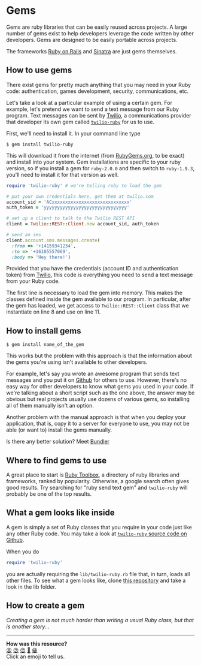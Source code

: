 # Gems

Gems are ruby libraries that can be easily reused across projects. A large number of gems exist to help developers leverage the code written by other developers. Gems are designed to be easily portable across projects.

The frameworks [Ruby on Rails](http://rubyonrails.org) and [Sinatra](http://www.sinatrarb.com) are just gems themselves.

## How to use gems

There exist gems for pretty much anything that you may need in your Ruby code: authentication, games development, security, communications, etc.

Let's take a look at a particular example of using a certain gem. For example, let's pretend we want to send a text message from our Ruby program. Text messages can be sent by [Twilio](http://www.twilio.com), a communications provider that developer its own gem called [`twilio-ruby`](https://github.com/twilio/twilio-ruby) for us to use.

First, we'll need to install it. In your command line type

````
$ gem install twilio-ruby
````

This will download it from the internet (from [RubyGems.org](https://www.rubygems.org), to be exact) and install into your system. Gem installations are specific to your ruby version, so if you install a gem for `ruby-2.0.0` and then switch to `ruby-1.9.3`, you'll need to install it for that version as well.

````ruby
require 'twilio-ruby' # we're telling ruby to load the gem

# put your own credentials here, get them at twilio.com
account_sid = 'ACxxxxxxxxxxxxxxxxxxxxxxxxxxxxx'
auth_token = 'yyyyyyyyyyyyyyyyyyyyyyyyyyyyyyy'

# set up a client to talk to the Twilio REST API
client = Twilio::REST::Client.new account_sid, auth_token

# send an sms
client.account.sms.messages.create(
  :from => '+14159341234',
  :to => '+16105557069',
  :body => 'Hey there!')
````

Provided that you have the credentials (account ID and authentication token) from [Twilio](http://www.twilio.com), this code is everything you need to send a text message from your Ruby code.

The first line is necessary to load the gem into memory. This makes the classes defined inside the gem available to our program. In particular, after the gem has loaded, we get access to `Twilio::REST::Client` class that we instantiate on line 8 and use on line 11.

## How to install gems

````
$ gem install name_of_the_gem
````

This works but the problem with this approach is that the information about
the gems you're using isn't available to other developers.

For example, let's say you wrote an awesome program that sends text messages
and you put it on [Github](http://github.com) for others to use. However,
there's no easy way for other developers to know what gems you used in your
code. If we're talking about a short script such as the one above, the answer
may be obvious but real projects usually use dozens of various gems, so
installing all of them manually isn't an option.

Another problem with the manual approach is that when you deploy your
application, that is, copy it to a server for everyone to use, you may not
be able (or want to) install the gems manually.

Is there any better solution? Meet [Bundler](https://github.com/makersacademy/course/blob/main/pills/bundler.md)


## Where to find gems to use

A great place to start is [Ruby Toolbox](https://www.ruby-toolbox.com), a directory of ruby libraries and frameworks, ranked by popularity. Otherwise, a google search often gives good results. Try searching for "ruby send text gem" and `twilio-ruby` will probably be one of the top results.

## What a gem looks like inside

A gem is simply a set of Ruby classes that you require in your code just like any other Ruby code. You may take a look at [`twilio-ruby` source code on Github](https://github.com/twilio/twilio-ruby).

When you do

````ruby
require 'twilio-ruby'
````

you are actually requiring the `lib/twilio-ruby.rb` file that, in turn, loads all other files. To see what a gem looks like, clone [this repository](https://github.com/twilio/twilio-ruby) and take a look in the lib folder.

## How to create a gem

_Creating a gem is not much harder than writing a usual Ruby class, but that is another story..._

<!-- BEGIN GENERATED SECTION DO NOT EDIT -->

---

**How was this resource?**  
[😫](https://airtable.com/shrUJ3t7KLMqVRFKR?prefill_Repository=course&prefill_File=pills/gems.md&prefill_Sentiment=😫) [😕](https://airtable.com/shrUJ3t7KLMqVRFKR?prefill_Repository=course&prefill_File=pills/gems.md&prefill_Sentiment=😕) [😐](https://airtable.com/shrUJ3t7KLMqVRFKR?prefill_Repository=course&prefill_File=pills/gems.md&prefill_Sentiment=😐) [🙂](https://airtable.com/shrUJ3t7KLMqVRFKR?prefill_Repository=course&prefill_File=pills/gems.md&prefill_Sentiment=🙂) [😀](https://airtable.com/shrUJ3t7KLMqVRFKR?prefill_Repository=course&prefill_File=pills/gems.md&prefill_Sentiment=😀)  
Click an emoji to tell us.

<!-- END GENERATED SECTION DO NOT EDIT -->

